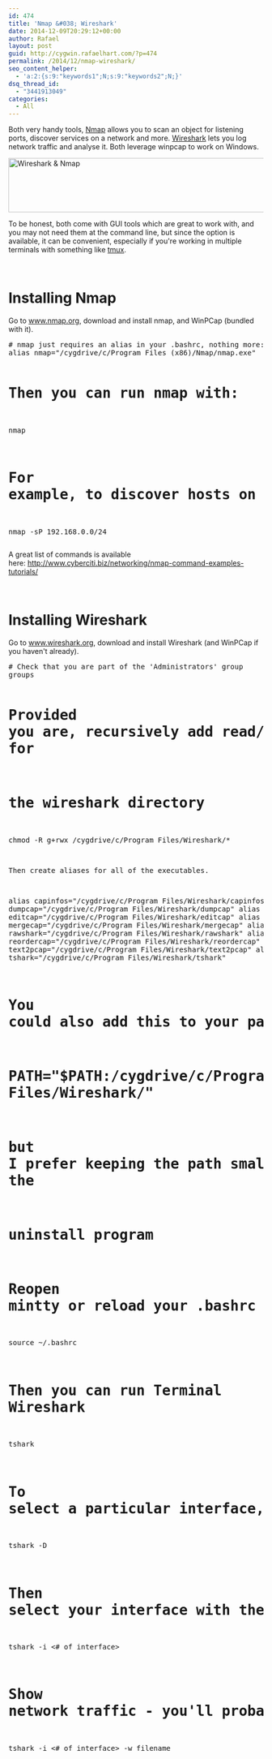 ```yaml
---
id: 474
title: 'Nmap &#038; Wireshark'
date: 2014-12-09T20:29:12+00:00
author: Rafael
layout: post
guid: http://cygwin.rafaelhart.com/?p=474
permalink: /2014/12/nmap-wireshark/
seo_content_helper:
  - 'a:2:{s:9:"keywords1";N;s:9:"keywords2";N;}'
dsq_thread_id:
  - "3441913049"
categories:
  - All
---
```

Both very handy tools, <a href="http://www.nmap.org">Nmap</a> allows you to scan an object for listening ports, discover services on a network and more. <a href="http://www.wireshark.org">Wireshark</a> lets you log network traffic and analyse it. Both leverage winpcap to work on Windows.

<a href="https://www.rafaelhart.com/wp-content/uploads/2014/12/wiresharknmap.jpg"><img class="aligncenter size-full wp-image-475" src="https://www.rafaelhart.com/wp-content/uploads/2014/12/wiresharknmap.jpg" alt="Wireshark &amp; Nmap" width="524" height="107" /></a>

To be honest, both come with GUI tools which are great to work with, and you may not need them at the command line, but since the option is available, it can be convenient, especially if you're working in multiple terminals with something like <a title=".tmux.conf" href="http://cygwin.rafaelhart.com/dotfiles/tmux-conf/">tmux</a>.

&nbsp;
<h1>Installing Nmap</h1>
Go to <a href="http://www.nmap.org" title="www.nmap.org">www.nmap.org</a>, download and install nmap, and WinPCap (bundled with it).
<pre class=""># nmap just requires an alias in your .bashrc, nothing more:
alias nmap="/cygdrive/c/Program Files (x86)/Nmap/nmap.exe"

# Then you can run nmap with:
nmap

# For example, to discover hosts on your network 192.168.0.0/24
nmap -sP 192.168.0.0/24
</pre>
A great list of commands is available here: <a title="http://www.cyberciti.biz/networking/nmap-command-examples-tutorials/" href="http://www.cyberciti.biz/networking/nmap-command-examples-tutorials/">http://www.cyberciti.biz/networking/nmap-command-examples-tutorials/</a>

&nbsp;
<h1>Installing Wireshark</h1>
Go to <a href="http://www.wireshark.org" title="www.wireshark.org">www.wireshark.org</a>, download and install Wireshark (and WinPCap if you haven't already).
<pre class=""># Check that you are part of the 'Administrators' group
groups

# Provided you are, recursively add read/write/execute permissions to group members for 
# the wireshark directory
chmod -R g+rwx /cygdrive/c/Program Files/Wireshark/*

Then create aliases for all of the executables. 

alias capinfos="/cygdrive/c/Program Files/Wireshark/capinfos"
alias dumpcap="/cygdrive/c/Program Files/Wireshark/dumpcap"
alias editcap="/cygdrive/c/Program Files/Wireshark/editcap"
alias mergecap="/cygdrive/c/Program Files/Wireshark/mergecap"
alias rawshark="/cygdrive/c/Program Files/Wireshark/rawshark"
alias reordercap="/cygdrive/c/Program Files/Wireshark/reordercap"
alias text2pcap="/cygdrive/c/Program Files/Wireshark/text2pcap"
alias tshark="/cygdrive/c/Program Files/Wireshark/tshark"

# You could also add this to your path with the following line:
# PATH="$PATH:/cygdrive/c/Program Files/Wireshark/"
# but I prefer keeping the path small, and adding the directory would also add the 
# uninstall program

# Reopen mintty or reload your .bashrc to add the aliases
source ~/.bashrc

# Then you can run Terminal Wireshark
tshark 

# To select a particular interface, list the available ones:
tshark -D

# Then select your interface with the correct interface number
tshark -i <# of interface>

# Show network traffic - you'll probably want to redirect output to a file 
tshark -i <# of interface> -w filename 
</pre>